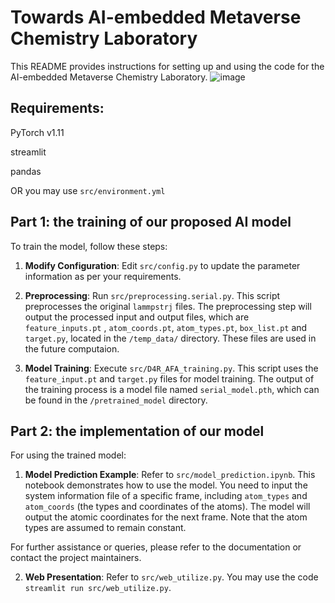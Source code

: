 # Towards AI-embedded Metaverse Chemistry Laboratory

This README provides instructions for setting up and using the code for the AI-embedded Metaverse Chemistry Laboratory.
![image](https://github.com/hxlin97/Metaverse-lab/assets/58459755/a83c28c5-6967-4f5e-ad3f-a2dd0652c6fd)

## Requirements: 
PyTorch v1.11

streamlit

pandas

OR you may use `src/environment.yml`

## Part 1: the training of our proposed AI model

To train the model, follow these steps:

1. **Modify Configuration**: Edit `src/config.py` to update the parameter information as per your requirements.

2. **Preprocessing**: Run `src/preprocessing.serial.py`. This script preprocesses the original `lammpstrj` files. The preprocessing step will output the processed input and output files, which are `feature_inputs.pt` , `atom_coords.pt`, `atom_types.pt`, `box_list.pt` and `target.py`, located in the `/temp_data/` directory. These files are used in the future computaion.

3. **Model Training**: Execute `src/D4R_AFA_training.py`. This script uses the `feature_input.pt` and `target.py` files for model training. The output of the training process is a model file named `serial_model.pth`, which can be found in the `/pretrained_model` directory.

## Part 2: the implementation of our model

For using the trained model:

1. **Model Prediction Example**: Refer to `src/model_prediction.ipynb`. This notebook demonstrates how to use the model. You need to input the system information file of a specific frame, including `atom_types` and `atom_coords` (the types and coordinates of the atoms). The model will output the atomic coordinates for the next frame. Note that the atom types are assumed to remain constant.

For further assistance or queries, please refer to the documentation or contact the project maintainers.

2. **Web Presentation**: Refer to `src/web_utilize.py`. You may use the code `streamlit run src/web_utilize.py`. 
